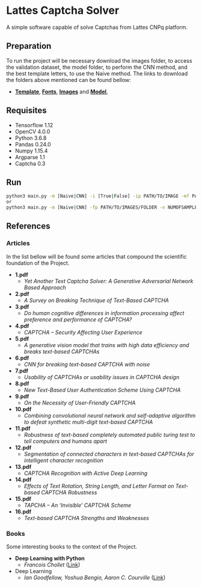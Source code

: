 # Lattes Captcha Solver
A simple software capable of solve Captchas from Lattes CNPq platform.

## Preparation
To run the project will be necessary download the images folder, to access the validation dataset, the model folder, to perform the CNN method, and the best template letters, to use the Naive method. The links to download the folders above mentioned can be found bellow:

- [**Template**](https://www.dropbox.com/sh/03yow7q7g5hiy1r/AAB0Y7KRuX180bab-eEtMij-a?dl=0), [**Fonts**](https://www.dropbox.com/sh/si3jh3n0ry2qsgq/AADDViPr73WsnaH080muKI1ha?dl=0), [**Images**](https://www.dropbox.com/sh/8y5ivyn83dlxxt3/AABJa3NcnpH1YUzwIvjRMxJPa?dl=0) and [**Model**](https://www.dropbox.com/sh/8y5ivyn83dlxxt3/AABJa3NcnpH1YUzwIvjRMxJPa?dl=0), 
## Requisites

* Tensorflow 1.12
* OpenCV 4.0.0
* Python 3.6.8
* Pandas 0.24.0
* Numpy 1.15.4
* Argparse 1.1
* Captcha 0.3

## Run
```bash
python3 main.py -m [Naive|CNN] -i [True|False] -ip PATH/TO/IMAGE -mf PATH/TO/MODEL
or
python3 main.py -m [Naive|CNN] -fp PATH/TO/IMAGES/FOLDER -n NUMOFSAMPLES -ff FEEDBACKFILE -mf PATH/TO/MODEL
```

## References
### Articles

In the list bellow will be found some articles that compound the scientific foundation of the Project.

- **1.pdf**
	- *Yet Another Text Captcha Solver: A Generative Adversarial Network Based Approach*
- **2.pdf**
	- *A Survey on Breaking Technique of Text-Based CAPTCHA*
- **3.pdf**
	- *Do human cognitive differences in information processing affect
preference and performance of CAPTCHA?*
- **4.pdf**
	- *CAPTCHA – Security Affecting User Experience*
- **5.pdf**
	- *A generative vision model that trains with high data efficiency and breaks text-based CAPTCHAs*
- **6.pdf**
	- *CNN for breaking text-based CAPTCHA with noise*
- **7.pdf**
	- *Usability of CAPTCHAs or usability issues in CAPTCHA design*
- **8.pdf**
	- *New Text-Based User Authentication Scheme Using CAPTCHA*
- **9.pdf**
	- *On the Necessity of User-Friendly CAPTCHA*
- **10.pdf**
	- *Combining convolutional neural network and self-adaptive algorithm to defeat synthetic multi-digit text-based CAPTCHA*
- **11.pdf**
	- *Robustness of text-based completely automated public turing test to tell computers and humans apart*
- **12.pdf**
	- *Segmentation of connected characters in text-based
CAPTCHAs for intelligent character recognition*
- **13.pdf**
	- *CAPTCHA Recognition with Active Deep Learning*
- **14.pdf**
	- *Effects of Text Rotation, String Length, and Letter Format on Text-based CAPTCHA Robustness*
- **15.pdf**
	- *TAPCHA – An ‘Invisible’ CAPTCHA Scheme*
- **16.pdf**
	- *Text-based CAPTCHA Strengths and Weaknesses*

### Books

Some interesting books to the context of the Project.

- **Deep Learning with Python**
	- *Francois Chollet* ([Link](https://www.amazon.com/Deep-Learning-Python-Francois-Chollet/dp/1617294438))
- Deep Learning
	- *Ian Goodfellow, Yoshua Bengio, Aaron C. Courville* ([Link](https://www.amazon.com/Deep-Learning-Ian-Goodfellow/dp/0262035618?tag=goog0ef-20&smid=A1ZZFT5FULY4LN&ascsubtag=go_1494986073_58431735035_285514469186_aud-519888259198:pla-490352386731_c_))
